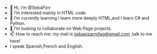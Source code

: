 - 👋 Hi, I’m @SebaPzrr
- 👀 I’m interested mainly in HTML code.
- 🌱 I’m currently learning I learn more deeply HTML,and I learn C# and Python.
- 💞️ I’m looking to collaborate on Web Page projects.
- 📫 How to reach me: my mail is sebapizarrofag@gmail.com ,talk to me here!
- I speak Spanish,French and English.

<!---
SebaPzrr/SebaPzrr is a ✨ special ✨ repository because its `README.md` (this file) appears on your GitHub profile.
You can click the Preview link to take a look at your changes.
--->
